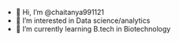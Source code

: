 - 👋 Hi, I’m @chaitanya991121
- 👀 I’m interested in Data science/analytics
- 🌱 I’m currently learning B.tech in Biotechnology

<!---
chaitanya991121/chaitanya991121 is a ✨ special ✨ repository because its `README.md` (this file) appears on your GitHub profile.
You can click the Preview link to take a look at your changes.
--->
